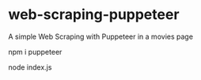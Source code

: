 # web-scraping-puppeteer
A simple Web Scraping with Puppeteer in a movies page

npm i puppeteer

node index.js
